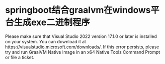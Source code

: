 # springboot结合graalvm在windows平台生成exe二进制程序
Please make sure that Visual Studio 2022 version 17.1.0 or later is installed on your system. You can download it at https://visualstudio.microsoft.com/downloads/. If this error persists, please try and run GraalVM Native Image in an x64 Native Tools Command Prompt or file a ticket.
